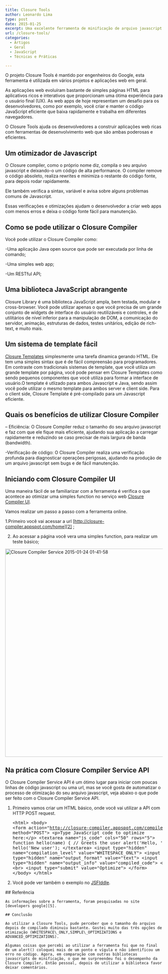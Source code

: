 ```yaml
---
title: Closure Tools
author: Leonardo Lima
type: post
date: 2015-01-25
excerpt: Uma excelente ferramenta de minificação de arquivo javascript. Vou falar alguma coisa sobre Closure Tools e alguns exemplos de código fonte.
url: /closure-tools/
categories:
  - Artigos
  - Geral
  - JavaScript
  - Técnicas e Práticas

---
```

O projeto Closure Tools é mantido por engenheiros do Google, esta ferramenta é utilizada em vários projetos e aplicações web em geral.
  
As aplicações web evoluíram bastante de simples páginas HTML para aplicativos ricos e interativos que proporcionam uma ótima experiência para o usuário final (UX). As web apps de hoje representam um desafio para os desenvolvedores, como por exemplo, você criar e manter o código JavaScript eficiente que baixa rapidamente e trabalha em diferentes navegadores.
  
O Closure Tools ajuda os desenvolvedores a construir aplicações web ricas com ferramentas de desenvolvimento web que são ambas poderosas e eficientes.

## Um otimizador de Javascript

O Closure compiler, como o próprio nome diz, compila o seu arquivo javascript e deixando-o um código de alta performance. O compiler remove o código absoleto, realiza rewrites e minimiza o restante do código fonte, para depois rodar rapidamente.
  
Ele também verifica a sintax, variável e avisa sobre alguns problemas comuns de Javascript.
  
Essas verificações e otimizações ajudam o desenvolvedor a criar web apps com menos erros e deixa o código fonte fácil para manutenção.

## Como se pode utilizar o Closure Compiler

Você pode utilizar o Closure Compiler como:

-Uma aplicação Java open source que pode ser executada por linha de comando;
  
-Uma simples web app;
  
-Um RESTful API;

## Uma biblioteca JavaScript abrangente

Closure Library é uma biblioteca JavaScript ampla, bem testada, modular e cross-browser. Você pode utilizar apenas o que você precisa de um grande conjunto de widgets de interface do usuário reutilizáveis e controles, e de utilitários de nível inferior para a manipulação de DOM, a comunicação do servidor, animação, estruturas de dados, testes unitários, edição de rich-text, e muito mais.

## Um sistema de template fácil

[Closure Templates][1] simplesmente uma tarefa dinamica gerando HTML. Ele tem uma simples sintax que é de fácil compreensão para programadores. Em contraste com tradicionais sistemas de template, que você utiliza um grande template por página, você pode pensar em Closure Templates como sendo pequenos componentes que você utiliza para formar a interface de usuário.O template é utlizado para ambos Javascript e Java, sendo assim você pode utilizar o mesmo template para ambos server e client side. Para o client side, Closure Template é pré-compilado para um Javascript eficiente. 

## Quais os benefícios de utilizar Closure Compiler

&#8211; Eficiência: O Closure Compiler reduz o tamanho do seu arquivo javascript e faz com que ele fique mais eficiente, ajudando sua aplicação a carregar rapidamente e reduzindo se caso precisar de mais largura de banda (bandwidth).

-Verificação de código: O Closure Compiler realiza uma verificação profunda para diagnosticar operações perigosas, ajudando na produção de um arquivo javascript sem bugs e de fácil manutenção. 

## Iniciando com Closure Compiler UI

Uma maneira fácil de se familiarizar com a ferramenta é verifica o que acontece ao otimizar uma simples function no serviço web [Closure Compiler UI][2].
  
Vamos realizar um passo a passo com a ferramenta online.
  
1.Primeiro você vai acessar a url [http://closure-compiler.appspot.com/home][2] ;

2. Ao acessar a página você vera uma simples function, para realizar um teste básico;

[<img src="http://tableless.com.br/uploads/2015/01/Closure-Compiler-Service-2015-01-24-01-41-58.png" alt="Closure Compiler Service 2015-01-24 01-41-58" width="1280" height="663" class="aligncenter size-full wp-image-46694" srcset="uploads/2015/01/Closure-Compiler-Service-2015-01-24-01-41-58.png 1280w, uploads/2015/01/Closure-Compiler-Service-2015-01-24-01-41-58-265x137.png 265w, uploads/2015/01/Closure-Compiler-Service-2015-01-24-01-41-58-400x207.png 400w" sizes="(max-width: 1280px) 100vw, 1280px" />][3]

## Na prática com Closure Compiler Service API

O Closure Compiler Service API é um ótimo lugar para iniciar com poucas linhas de código javascript ou uma url, mas se você gosta de automatizar o processo de otimização do seu arquivo javascript, veja abaixo o que pode ser feito com o Closure Compiler Service API.

  1. Primeiro vamos criar um HTML básico, onde você vai utilizar a API com HTTP POST request. <pre class="lang-html">&lt;html&gt;
  &lt;body&gt;
    &lt;form action="http://closure-compiler.appspot.com/compile" method="POST"&gt;
    &lt;p&gt;Type JavaScript code to optimize here:&lt;/p&gt;
    &lt;textarea name="js_code" cols="50" rows="5"&gt;
    function hello(name) {
      // Greets the user
      alert('Hello, ' + name);
    }
    hello('New user');
    &lt;/textarea&gt;
    &lt;input type="hidden" name="compilation_level" value="WHITESPACE_ONLY"&gt;
    &lt;input type="hidden" name="output_format" value="text"&gt;
    &lt;input type="hidden" name="output_info" value="compiled_code"&gt;
    &lt;br&gt; &lt;br&gt;
    &lt;input type="submit" value="Optimize"&gt;
   &lt;/form&gt;
  &lt;/body&gt;
&lt;/html&gt;
</pre>

  2. Você pode ver também o exemplo no [JSFIddle][4]. </ol> 
    ## Referência
    
    As informações sobre a ferramenta, foram pesquisadas no site [developers google][5].
    
    ## Conclusão
    
    Ao utilizar a Closure Tools, pude perceber que o tamanho do arquivo depois de compilado diminuiu bastante. Gostei muito das três opções de otimização (WHITESPACE\_ONLY,SIMPLE\_OPTIMIZATIONS e ADVANCED_OPTIMIZATIONS).
  
    Algumas coisas que percebi ao utilizar a ferramenta foi que no final de um alert() coloquei mais de um ponto e vígula e não identificou um erro no código. Agora, em comparação com outras bibliotecas javascripts de minificação, o que me surpreendeu foi o desempenho da Closure Compiler. Então pessoal, depois de utilizar a biblioteca favor deixar comentários.

 [1]: https://www.google.com/url?q=https%3A%2F%2Fdevelopers.google.com%2Fclosure%2Ftemplates
 [2]: https://www.google.com/url?q=http%3A%2F%2Fclosure-compiler.appspot.com%2Fhome
 [3]: http://closure-compiler.appspot.com/home
 [4]: http://jsfiddle.net/leonardo403/mgozvgu0/2/
 [5]: https://developers.google.com/closure/